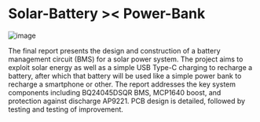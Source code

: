 # Solar-Battery >< Power-Bank
![image](https://github.com/hepl-hasiuk/Solar-Battery---Power-Bank/assets/124878705/d4d69fcd-c827-49f4-91e0-ffd9529485d7)

The final report presents the design and construction of a battery management circuit (BMS) for
a solar power system. The project aims to exploit solar energy as well as a simple
USB Type-C charging to recharge a battery, after which that battery will be used
like a simple power bank to recharge a smartphone or other. The report addresses the
key system components including BQ24045DSQR BMS, MCP1640 boost, and protection
against discharge AP9221. PCB design is detailed, followed by testing and testing
of improvement.

